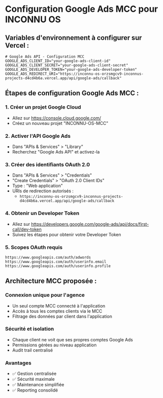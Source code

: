 # Configuration Google Ads MCC pour INCONNU OS

## Variables d'environnement à configurer sur Vercel :

```env
# Google Ads API - Configuration MCC
GOOGLE_ADS_CLIENT_ID="your-google-ads-client-id"
GOOGLE_ADS_CLIENT_SECRET="your-google-ads-client-secret"
GOOGLE_ADS_DEVELOPER_TOKEN="your-google-ads-developer-token"
GOOGLE_ADS_REDIRECT_URI="https://inconnu-os-orzsmgcv9-inconnus-projects-d4cd4b6a.vercel.app/api/google-ads/callback"
```

## Étapes de configuration Google Ads MCC :

### 1. Créer un projet Google Cloud
- Allez sur https://console.cloud.google.com/
- Créez un nouveau projet "INCONNU-OS-MCC"

### 2. Activer l'API Google Ads
- Dans "APIs & Services" > "Library"
- Recherchez "Google Ads API" et activez-la

### 3. Créer des identifiants OAuth 2.0
- Dans "APIs & Services" > "Credentials"
- "Create Credentials" > "OAuth 2.0 Client IDs"
- Type : "Web application"
- URIs de redirection autorisés :
  - `https://inconnu-os-orzsmgcv9-inconnus-projects-d4cd4b6a.vercel.app/api/google-ads/callback`

### 4. Obtenir un Developer Token
- Allez sur https://developers.google.com/google-ads/api/docs/first-call/dev-token
- Suivez les étapes pour obtenir votre Developer Token

### 5. Scopes OAuth requis
```
https://www.googleapis.com/auth/adwords
https://www.googleapis.com/auth/userinfo.email
https://www.googleapis.com/auth/userinfo.profile
```

## Architecture MCC proposée :

### Connexion unique pour l'agence
- Un seul compte MCC connecté à l'application
- Accès à tous les comptes clients via le MCC
- Filtrage des données par client dans l'application

### Sécurité et isolation
- Chaque client ne voit que ses propres comptes Google Ads
- Permissions gérées au niveau application
- Audit trail centralisé

### Avantages
- ✅ Gestion centralisée
- ✅ Sécurité maximale
- ✅ Maintenance simplifiée
- ✅ Reporting consolidé 